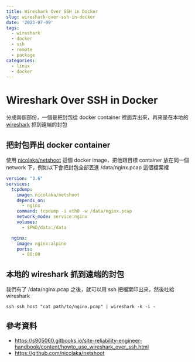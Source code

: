 ```yaml
---
title: Wireshark Over SSH in Docker
slug: wireshark-over-ssh-in-docker
date: '2023-07-09'
tags:
  - wireshark
  - docker
  - ssh
  - remote
  - package
categories:
  - linux
  - docker
---
```


# Wireshark Over SSH in Docker

分成兩個部份，一個是把封包從 docker container 裡面弄出來，再來是在本地的 [wireshark](https://zh.wikipedia.org/zh-tw/Wireshark) 抓到遠端的封包

## 把封包弄出 docker container
使用 [nicolaka/netshoot](https://github.com/nicolaka/netshoot) 這個 docker image，把他跟目標 container 放在同一個 network 下，例如以下會把封包全部丟進 /data/nginx.pcap 這個檔案裡
```yaml
version: "3.6"
services:
  tcpdump:
    image: nicolaka/netshoot
    depends_on:
      - nginx
    command: tcpdump -i eth0 -w /data/nginx.pcap
    network_mode: service:nginx
    volumes:
      - $PWD/data:/data

  nginx:
    image: nginx:alpine
    ports:
      - 80:80
```

## 本地的 wireshark 抓到遠端的封包
我們有了 /data/nginx.pcap 之後，就可以用 ssh 把檔案印出來，然後吐給 wireshark
```
ssh ssh_host "cat path/to/nginx.pcap" | wireshark -k -i -
```

## 參考資料
* https://s905060.gitbooks.io/site-reliability-engineer-handbook/content/howto_use_wireshark_over_ssh.html
* https://github.com/nicolaka/netshoot
